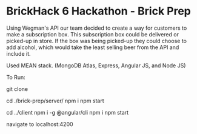# BrickHack 6 Hackathon - Brick Prep
Using Wegman's API our team decided to create a way for customers to make a subscription box. This subscription box could be delivered or picked-up in store. If the box was being picked-up they could choose to add alcohol, which would take the least selling beer from the API and include it.  

Used MEAN stack. 
(MongoDB Atlas, 
Express, 
Angular JS, and
Node JS)


To Run:

git clone

cd ./brick-prep/server/ npm i npm start

cd ../client npm i -g @angular/cli npm i npm start

navigate to localhost:4200
